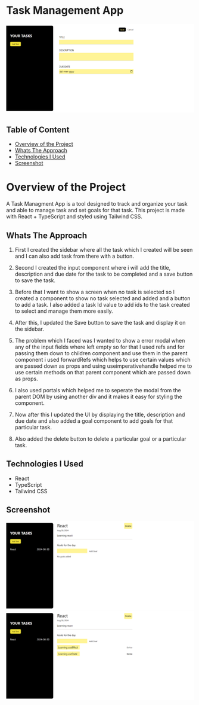 # Task Management App

![](src/assets/screenshot1.png)

## Table of Content

* [Overview of the Project](#overview-of-the-project)
* [Whats The Approach](#whats-the-approach)
* [Technologies I Used](#technologies-i-used)
* [Screenshot](#screenshot)
 
 
# Overview of the Project

A Task Managment App is a tool designed to track and organize your task and able to manage task and set goals for that task. This project is made with React + TypeScript and styled using Tailwind CSS.


## Whats The Approach

1. First I created the sidebar where all the task which I created will be seen and I can also add task from there with a button.

2. Second I created the input component where i will add the title, description and due date for the task to be completed and a save button to save the task.

3. Before that I want to show a screen when no task is selected so I created a component to show no task selected and added and a button to add a task. I also added a task Id value to add ids to the task created to select and manage them more easily.

4. After this, I updated the Save button to save the task and display it on the sidebar.

5. The problem which I faced was I wanted to show a error modal when any of the input fields where left empty so for that I used refs and for passing them down to children component and use them in the parent component i used forwardRefs which helps to use certain values which are passed down as props and using useimperativehandle helped me to use certain methods on that parent component which are passed down as props.

6. I also used portals which helped me to seperate the modal from the parent DOM by using another div and it makes it easy for styling the component.

7. Now after this I updated the UI by displaying the title, description and due date and also added a goal component to add goals for that particular task.

8. Also added the delete button to delete a particular goal or a particular task.

## Technologies I Used

* React
* TypeScript
* Tailwind CSS

## Screenshot

![](src/assets/screenshot2.png)
![](src/assets/screenshot3.png)